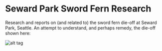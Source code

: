 # Seward Park Sword Fern Research
Research and reports on (and related to) the sword fern die-off at
Seward Park, Seattle.   An attempt to understand, and perhaps remedy,
the die-off shown here:


![alt tag](https://raw.githubusercontent.com/paul-shannon/sewardParkSwordFernResearch/master/docs/wordFernBeforeAndAfterHatcheryHollow.png)


